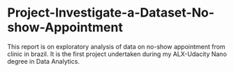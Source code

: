 # Project-Investigate-a-Dataset-No-show-Appointment
This report is on exploratory analysis of data on no-show appointment from clinic in brazil. It is the first project undertaken during my ALX-Udacity Nano degree in Data Analytics. 
